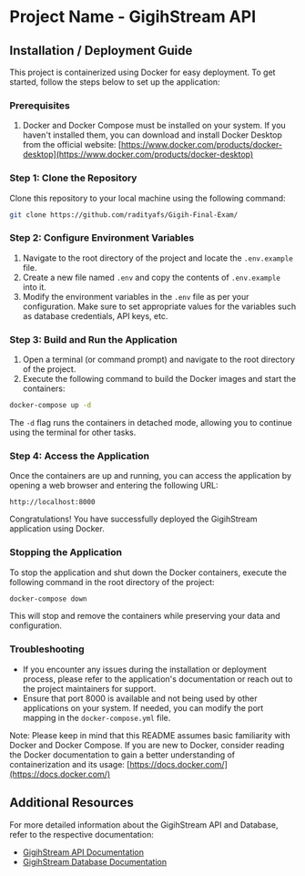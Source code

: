 # Project Name - GigihStream API

## Installation / Deployment Guide

This project is containerized using Docker for easy deployment. To get started, follow the steps below to set up the application:

### Prerequisites

1. Docker and Docker Compose must be installed on your system. If you haven't installed them, you can download and install Docker Desktop from the official website: [https://www.docker.com/products/docker-desktop](https://www.docker.com/products/docker-desktop)

### Step 1: Clone the Repository

Clone this repository to your local machine using the following command:

```bash
git clone https://github.com/radityafs/Gigih-Final-Exam/
```

### Step 2: Configure Environment Variables

1. Navigate to the root directory of the project and locate the `.env.example` file.
2. Create a new file named `.env` and copy the contents of `.env.example` into it.
3. Modify the environment variables in the `.env` file as per your configuration. Make sure to set appropriate values for the variables such as database credentials, API keys, etc.

### Step 3: Build and Run the Application

1. Open a terminal (or command prompt) and navigate to the root directory of the project.
2. Execute the following command to build the Docker images and start the containers:

```bash
docker-compose up -d
```

The `-d` flag runs the containers in detached mode, allowing you to continue using the terminal for other tasks.

### Step 4: Access the Application

Once the containers are up and running, you can access the application by opening a web browser and entering the following URL:

```
http://localhost:8000
```

Congratulations! You have successfully deployed the GigihStream application using Docker.

### Stopping the Application

To stop the application and shut down the Docker containers, execute the following command in the root directory of the project:

```bash
docker-compose down
```

This will stop and remove the containers while preserving your data and configuration.

### Troubleshooting

- If you encounter any issues during the installation or deployment process, please refer to the application's documentation or reach out to the project maintainers for support.
- Ensure that port 8000 is available and not being used by other applications on your system. If needed, you can modify the port mapping in the `docker-compose.yml` file.

Note: Please keep in mind that this README assumes basic familiarity with Docker and Docker Compose. If you are new to Docker, consider reading the Docker documentation to gain a better understanding of containerization and its usage: [https://docs.docker.com/](https://docs.docker.com/)

## Additional Resources

For more detailed information about the GigihStream API and Database, refer to the respective documentation:

- [GigihStream API Documentation](/docs/api_docs.md)
- [GigihStream Database Documentation](/docs/database_docs.md)
